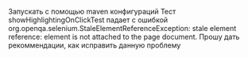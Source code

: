 Запускать с помощью maven конфигураций
Тест showHighlightingOnClickTest падает с ошибкой org.openqa.selenium.StaleElementReferenceException: stale element reference: element is not attached to the page document.
Прошу дать рекоммендации, как исправить данную проблему